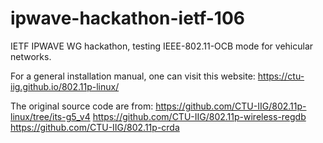 # ipwave-hackathon-ietf-106
IETF IPWAVE WG hackathon, testing IEEE-802.11-OCB mode for vehicular networks. 

For a general installation manual, one can visit this website:
https://ctu-iig.github.io/802.11p-linux/

The original source code are from:
https://github.com/CTU-IIG/802.11p-linux/tree/its-g5_v4
https://github.com/CTU-IIG/802.11p-wireless-regdb
https://github.com/CTU-IIG/802.11p-crda

